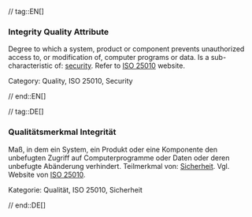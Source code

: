 // tag::EN[]
### Integrity Quality Attribute
Degree to which a system, product or component prevents unauthorized access to, or modification of, computer programs or data.
Is a sub-characteristic of: [security](#term-security-quality-attribute).
Refer to [ISO 25010](https://iso25000.com/index.php/en/iso-25000-standards/iso-25010) website.

Category: Quality, ISO 25010, Security

// end::EN[]

// tag::DE[]
### Qualitätsmerkmal Integrität

Maß, in dem ein System, ein Produkt oder eine Komponente den
unbefugten Zugriff auf Computerprogramme oder Daten oder deren
unbefugte Abänderung verhindert. Teilmerkmal von:
[Sicherheit](#term-security-quality-attribute). Vgl. Website von [ISO
25010](https://iso25000.com/index.php/en/iso-25000-standards/iso-25010).

Kategorie: Qualität, ISO 25010, Sicherheit


// end::DE[]


